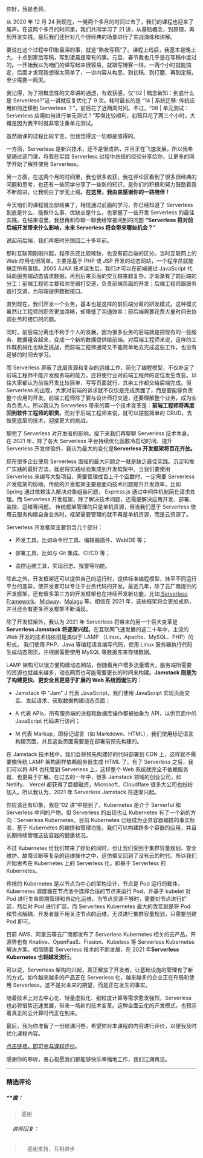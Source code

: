 <p data-nodeid="16666">你好，我是老蒋。</p>


<p data-nodeid="16299">从 2020 年 12 月 24 到现在，一晃两个多月的时间过去了，我们的课程也迎来了尾声。在这两个多月的时间里，我们共同学习了 21 讲，从基础概念，到原理，再到开发实践，最后我们还针对几个很经典的场景进行了实战演练和讲解。</p>
<p data-nodeid="16300">要说在这个过程中印象最深的事，就是“熬夜写稿”了。课程上线后，我基本是晚上九、十点到家后写稿，写到凌晨是常有的事。元旦、春节我也几乎是在写稿中度过的。一开始我以为咱们的课写起来很容易，就跟写博客一样，一两个小时就能搞定，后面才发现我想得太简单了，一讲内容从构思、到初稿、到打磨、再到定稿，至少需要一两天。</p>
<p data-nodeid="16301">我记得，为了把概念性的文章讲的通透，有收获感，仅“02 | 概念新知：到底什么是 Serverless?”这一讲就反复优化了 9 次。耗时最长的是 “14 | 系统迁移: 传统应用如何迁移到 Serverless ？”，前后花了近两周时间。不过，“08 | 单元测试：Serverless 应用如何进行单元测试？”写得比较顺利，初稿只花了两三个小时，大概是因为我平时就非常注重单元测试。</p>
<p data-nodeid="16302">虽然磨课的过程比较辛苦，但我觉得这一切都是值得的。</p>
<p data-nodeid="16303">一方面，Serverless 是新兴技术，还不是很成熟，并且正在飞速发展，所以我希望通过这门课，将我在实践 Serverless 过程中总结的经验分享给你，让更多的同学开始了解并使用 Serverless。</p>
<p data-nodeid="16304">另一方面，在这两个月的时间里，我也很多收获，我在评论区看到了很多很经典的问题和思考，也还有一些同学分享了一些新的知识，是你们的积极和努力鼓励着我不断前进，让我明白了学无止境。<strong data-nodeid="16352">在这里，我由衷感谢你的一路陪伴！</strong></p>
<p data-nodeid="16910" class="">今天咱们的课程就全部结束了，相信通过前面的学习，你已经知道了 Serverless 到底是什么、能做什么事、优缺点是什么，也掌握了一些开发 Serverless 的最佳实践。在结束语里，我想再和你聊一聊我经常被问到的问题 <strong data-nodeid="16915">“Serverless 将对前后端开发带来什么影响，未来 Serverless 将会带来哪些机会？”</strong></p>

<p data-nodeid="16306">说起前后端，我们再把时光倒回二十多年前。</p>
<p data-nodeid="16307">那时互联网刚刚兴起，程序员还比较稀缺，也没有前后端的区分。当时互联网上的 Web 应用也很简单，主要是基于 PHP 或 JSP 开发的动态网站，一个程序员就能搞定所有事情。2005 AJAX 技术诞生后，我们才可以在前端通过 JavaScript 代码向服务端动态请求数据，再到后来页面的交互越来越复杂，才渐渐有了前后端的分工：前端工程师主要和浏览器打交道，负责前端页面的开发；后端工程师跟服务器打交道，为前端提供数据接口。</p>
<p data-nodeid="16308">直到现在，我们开发一个业务，基本也是这样的前后端分离的研发模式。这种模式虽然让工程师的职责更加清晰，却降低了沟通效率：前后端需要花费大量时间去协调业务和接口的问题。</p>
<p data-nodeid="16309">同时，前后端分离也不利于个人的发展，因为很多业务的后端就是把现有的一些服务、数据组合起来，变成一个新的数据提供给前端。对后端工程师来说，这样的工作既机械化也缺乏挑战，而前端工程师通常又不能简单地去完成这些工作，也没有足够的时间去学习。</p>
<p data-nodeid="16310">而 Serverless 屏蔽了底层资源和复杂的运维工作，简化了编程模型，不仅补足了前端工程师不能开发服务端的能力，还将使行业对前端工程师的定位发生改变。以往大家都认为前端开发比较简单，写写页面就行，其余工作都交给后端完成。但 Serverless 的出现，大家对前端的诉求就不仅仅是完成页面了，而是要能够负责整个应用的开发。前端工程师除了要与设计师打交道，还要理解整个业务，成为业务负责人。所以我认为 Serverless 带来的第一个技术变革是：<strong data-nodeid="16366">前端工程师将再度回到软件工程师的职责</strong>。而对于后端工程师来说，就可以摆脱简单的 CRUD，去做更底层的技术，迎接更大的挑战。</p>
<p data-nodeid="16311">聊完了 Serverless 对开发者的影响，接下来我们再聊聊 Serverless 技术本身。在 2021 年，除了各大 Serverless 平台持续优化函数冷启动时间、提升 Serverless 开发体验外，我认为最大的变化是<strong data-nodeid="16371">Serverless 开发框架将百花齐放。</strong></p>
<p data-nodeid="16312">现在很多企业使用 Serverless 面临的最大问题之一就是缺乏最佳实践。沉淀和推广实践的最好方法，就是将实践经验集成到开发框架中。当我们要使用 Serverless 来编写大型项目，需要管理成百上千个函数时，一定需要 Serverless 开发框架的协助。传统的开发框架主要是面向技术问题提升开发效率，比如 Spring 通过依赖注入解决对象组装问题， Express.js 通过中间件机制简化请求处理。而  Serverless 开发框架，除了解决技术问题，还需要解决应用开发、部署、监控、运维等问题。 传统框架管理的只是单机资源，但当我们基于 Serverless 使用云服务构建自身业务时，框架需要管理的就不再是单机资源，而是云资源了。</p>
<p data-nodeid="16313">Serverless 开发框架主要包含几个部分：</p>
<ul data-nodeid="16314">
<li data-nodeid="16315">
<p data-nodeid="16316">开发工具，比如命令行工具、编辑器插件、WebIDE 等；</p>
</li>
<li data-nodeid="16317">
<p data-nodeid="16318">部署工具，比如与 Git 集成、CI/CD 等；</p>
</li>
<li data-nodeid="16319">
<p data-nodeid="16320">监控运维工具，实现日志、报警等功能。</p>
</li>
</ul>
<p data-nodeid="17160" class="">除此之外，开发框架还可以提供自己的运行时，提供标准编程模型，抹平不同运行平台的差异，使开发者可以专注于业务代码的开发。最近几年，除了云厂商提供的开发框架，还有很多第三方的开发框架也在持续开发新功能，比如<a href="https://www.serverless.com/" data-nodeid="17164"> Serverless Framework</a>、<a href="https://midwayjs.org/" data-nodeid="17168">Midway</a>、<a href="https://github.com/cellbang/malagu" data-nodeid="17172">Malagu</a> 等。相信在 2021 年，这些框架将会更加成熟，并且还会有更多开发框架不断涌现。</p>

<p data-nodeid="16322">除了开发框架外，我认为 2021 年 Serverless 将带来的另一个巨大变革是<strong data-nodeid="16395">Serverless Jamstack 将逐渐兴起</strong>。在互联网飞速发展的这二十年中，主流的 Web 开发的技术栈依旧是类似于 LAMP （Linux，Apache、MySQL、PHP）的形式， 我们使用 PHP、Java 等编程语言编写代码，使用 Linux 服务器执行代码生成动态网页，并根据需要使用 MySQL 等数据库来存储数据。</p>
<p data-nodeid="16323">LAMP 架构可以很方便构建动态网站，但随着用户增多流量增大，服务端所需要的资源也就越来越多，动态网页也可能需要更长的时间来构建。<strong data-nodeid="16400">Jamstack 则是为了构建更快、更安全且更易于扩展的 Web 系统而诞生的：</strong></p>
<ul data-nodeid="16324">
<li data-nodeid="16325">
<p data-nodeid="16326">Jamstack 中 “Jam” J 代表 JavaScript，我们使用 JavaScript 实现页面交互、发起请求、获取数据构建动态页面；</p>
</li>
<li data-nodeid="16327">
<p data-nodeid="16328">A 代表 APIs，所有服务端的进程和数据库操作都被抽象为 API，以供页面中的 JavaScript 代码进行访问；</p>
</li>
<li data-nodeid="16329">
<p data-nodeid="16330">M 代表 Markup，即标记语言（如 Markdown、HTML），我们使用标记语言构建页面，并且这些页面需要是在部署前预先构建的。</p>
</li>
</ul>
<p data-nodeid="16331">在 Jamstack 技术栈中，我们会将预先构建好的代码部署到 CDN 上，这样就不需要像传统 LAMP 架构那样依赖服务器生成 HTML 了。有了 Serverless 之后，我们可以将 API 也托管到 Serverless 上，这样整个 Web 系统就完全不依赖服务器，也更易于扩展。在过去的一年中，很多 Jamstack 领域的创业公司，如 Netlify、  Vercel 都获得了巨额融资，Microsoft、Cloudflare 很多大公司也纷纷加入。所以我认为，2021 年 Serverless Jamstack 将逐渐兴起。</p>
<p data-nodeid="16332">你应该还有印象，我在“02 讲”中提到了，Kubernetes 是介于 Serverful 和 Serverless 中间的产物。但 Serverless 的出现也让 Kubernetes 有了一个新的方向：Serverless Kubernetes。目前 Kubernetes 已经成为业界容器编排的事实标准，基于 Kubernetes 的编排和管理功能，我们可以构建跨多个容器的应用，并且长期持续管理这些容器的健康状况。</p>
<p data-nodeid="16333">不过 Kubernetes 给我们带来了好处的同时，也让我们受困于集群容量规划、安全维护、故障诊断等复杂的运维操作之中，这仿佛又回到了没有云的时代。所以我们开始思考在 Kubernetes 上的 Serverless 化，即基于 Serverless 的 Kubernetes。</p>
<p data-nodeid="16334">传统的 Kubernetes 是以节点为中心的架构设计，节点是 Pod 运行的载体，Kubernetes 调度器在节点池中选择合适的节点来运行 Pod，并基于 kubelet 对 Pod 进行生命周期管理和自动化运维，当节点资源不够时，需要对节点进行扩容，然后对 Pod 进行扩容。而 Serverless Kubernetes 最大的改变就是将 Pod 和节点解耦，开发者就不用关注节点的运维，无须进行集群容量规划，只需要创建 Pod 即可。</p>
<p data-nodeid="16335">目前 AWS、阿里云等云厂商都发布了 Serverless Kubernetes 相关的云产品，开源界也有 Knative、OpenFaaS、Fission、Kubeless 等 Serverless Kubernetes 解决方案。相信随着 Serverless 技术的不断发展，在 2021 年<strong data-nodeid="16412">Serverless Kubernetes 也将越发流行。</strong></p>
<p data-nodeid="16336">可以说，Serverless 架构的兴起，真正解放了开发者，让基础设施的管理有了新的方式。如今越来越多的产品正在 Serverless 化，越来越多的企业正在布局和使用 Serverless，这不是对未来的期望，而是正在发生的事实。</p>
<p data-nodeid="16337">随着技术上对去中心化、轻量虚拟化、细粒度计算等需求愈发强烈，Serverless 也必将借势迅速发展，带来一场新的技术变革。这种全面云化的开发模式，也预示着真正的云计算时代正在到来。</p>
<p data-nodeid="16338">最后，我为你准备了一份结课问卷，希望你对本课程的内容进行评价，以便我及时优化课程内容。</p>
<p data-nodeid="17418" class="te-preview-highlight"><a href="https://wj.qq.com/s2/8088736/5489" data-nodeid="17421">点击链接，即可参与课程评价</a>。</p>

<p data-nodeid="16340">感谢你的聆听，衷心祝愿我们都能够快乐幸福地工作，我们江湖再见。</p>

---

### 精选评论

##### **俊：
> 感谢

 ###### &nbsp;&nbsp;&nbsp; 讲师回复：
> &nbsp;&nbsp;&nbsp; 感谢支持，互相进步

